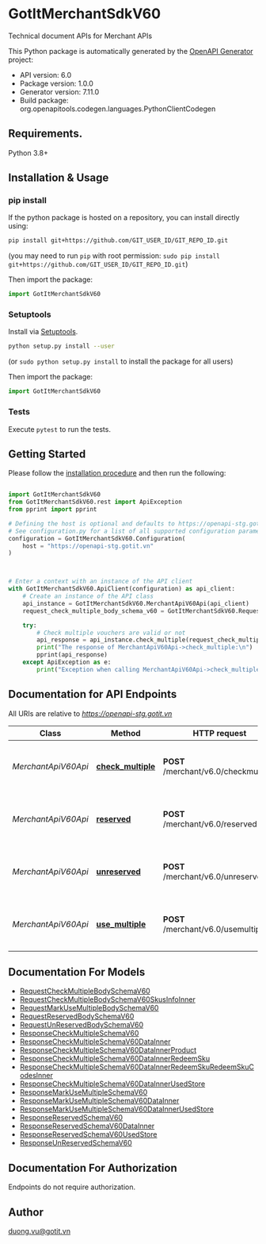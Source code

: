 # GotItMerchantSdkV60
Technical document APIs for Merchant APIs

This Python package is automatically generated by the [OpenAPI Generator](https://openapi-generator.tech) project:

- API version: 6.0
- Package version: 1.0.0
- Generator version: 7.11.0
- Build package: org.openapitools.codegen.languages.PythonClientCodegen

## Requirements.

Python 3.8+

## Installation & Usage
### pip install

If the python package is hosted on a repository, you can install directly using:

```sh
pip install git+https://github.com/GIT_USER_ID/GIT_REPO_ID.git
```
(you may need to run `pip` with root permission: `sudo pip install git+https://github.com/GIT_USER_ID/GIT_REPO_ID.git`)

Then import the package:
```python
import GotItMerchantSdkV60
```

### Setuptools

Install via [Setuptools](http://pypi.python.org/pypi/setuptools).

```sh
python setup.py install --user
```
(or `sudo python setup.py install` to install the package for all users)

Then import the package:
```python
import GotItMerchantSdkV60
```

### Tests

Execute `pytest` to run the tests.

## Getting Started

Please follow the [installation procedure](#installation--usage) and then run the following:

```python

import GotItMerchantSdkV60
from GotItMerchantSdkV60.rest import ApiException
from pprint import pprint

# Defining the host is optional and defaults to https://openapi-stg.gotit.vn
# See configuration.py for a list of all supported configuration parameters.
configuration = GotItMerchantSdkV60.Configuration(
    host = "https://openapi-stg.gotit.vn"
)



# Enter a context with an instance of the API client
with GotItMerchantSdkV60.ApiClient(configuration) as api_client:
    # Create an instance of the API class
    api_instance = GotItMerchantSdkV60.MerchantApiV60Api(api_client)
    request_check_multiple_body_schema_v60 = GotItMerchantSdkV60.RequestCheckMultipleBodySchemaV60() # RequestCheckMultipleBodySchemaV60 |  (optional)

    try:
        # Check multiple vouchers are valid or not
        api_response = api_instance.check_multiple(request_check_multiple_body_schema_v60=request_check_multiple_body_schema_v60)
        print("The response of MerchantApiV60Api->check_multiple:\n")
        pprint(api_response)
    except ApiException as e:
        print("Exception when calling MerchantApiV60Api->check_multiple: %s\n" % e)

```

## Documentation for API Endpoints

All URIs are relative to *https://openapi-stg.gotit.vn*

Class | Method | HTTP request | Description
------------ | ------------- | ------------- | -------------
*MerchantApiV60Api* | [**check_multiple**](docs/MerchantApiV60Api.md#check_multiple) | **POST** /merchant/v6.0/checkmultiple | Check multiple vouchers are valid or not
*MerchantApiV60Api* | [**reserved**](docs/MerchantApiV60Api.md#reserved) | **POST** /merchant/v6.0/reserved | Reserved multiple vouchers for a fixed bill number.
*MerchantApiV60Api* | [**unreserved**](docs/MerchantApiV60Api.md#unreserved) | **POST** /merchant/v6.0/unreserved | Reserved multiple vouchers for a fixed bill number.
*MerchantApiV60Api* | [**use_multiple**](docs/MerchantApiV60Api.md#use_multiple) | **POST** /merchant/v6.0/usemultiple | Reserved multiple vouchers for a fixed bill number.


## Documentation For Models

 - [RequestCheckMultipleBodySchemaV60](docs/RequestCheckMultipleBodySchemaV60.md)
 - [RequestCheckMultipleBodySchemaV60SkusInfoInner](docs/RequestCheckMultipleBodySchemaV60SkusInfoInner.md)
 - [RequestMarkUseMultipleBodySchemaV60](docs/RequestMarkUseMultipleBodySchemaV60.md)
 - [RequestReservedBodySchemaV60](docs/RequestReservedBodySchemaV60.md)
 - [RequestUnReservedBodySchemaV60](docs/RequestUnReservedBodySchemaV60.md)
 - [ResponseCheckMultipleSchemaV60](docs/ResponseCheckMultipleSchemaV60.md)
 - [ResponseCheckMultipleSchemaV60DataInner](docs/ResponseCheckMultipleSchemaV60DataInner.md)
 - [ResponseCheckMultipleSchemaV60DataInnerProduct](docs/ResponseCheckMultipleSchemaV60DataInnerProduct.md)
 - [ResponseCheckMultipleSchemaV60DataInnerRedeemSku](docs/ResponseCheckMultipleSchemaV60DataInnerRedeemSku.md)
 - [ResponseCheckMultipleSchemaV60DataInnerRedeemSkuRedeemSkuCodesInner](docs/ResponseCheckMultipleSchemaV60DataInnerRedeemSkuRedeemSkuCodesInner.md)
 - [ResponseCheckMultipleSchemaV60DataInnerUsedStore](docs/ResponseCheckMultipleSchemaV60DataInnerUsedStore.md)
 - [ResponseMarkUseMultipleSchemaV60](docs/ResponseMarkUseMultipleSchemaV60.md)
 - [ResponseMarkUseMultipleSchemaV60DataInner](docs/ResponseMarkUseMultipleSchemaV60DataInner.md)
 - [ResponseMarkUseMultipleSchemaV60DataInnerUsedStore](docs/ResponseMarkUseMultipleSchemaV60DataInnerUsedStore.md)
 - [ResponseReservedSchemaV60](docs/ResponseReservedSchemaV60.md)
 - [ResponseReservedSchemaV60DataInner](docs/ResponseReservedSchemaV60DataInner.md)
 - [ResponseReservedSchemaV60UsedStore](docs/ResponseReservedSchemaV60UsedStore.md)
 - [ResponseUnReservedSchemaV60](docs/ResponseUnReservedSchemaV60.md)


<a id="documentation-for-authorization"></a>
## Documentation For Authorization

Endpoints do not require authorization.


## Author

duong.vu@gotit.vn


